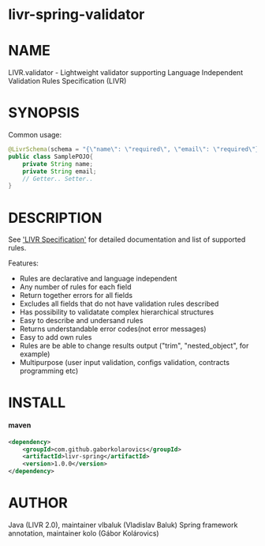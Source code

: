 # livr-spring-validator

# NAME
LIVR.validator - Lightweight validator supporting Language Independent Validation Rules Specification (LIVR)

# SYNOPSIS
Common usage:

```java
@LivrSchema(schema = "{\"name\": \"required\", \"email\": \"required\"}")
public class SamplePOJO{
    private String name;
    private String email;
    // Getter.. Setter..
}
```

# DESCRIPTION
See ['LIVR Specification'](http://livr-spec.org) for detailed documentation and list of supported rules.

Features:

 * Rules are declarative and language independent
 * Any number of rules for each field
 * Return together errors for all fields
 * Excludes all fields that do not have validation rules described
 * Has possibility to validatate complex hierarchical structures
 * Easy to describe and undersand rules
 * Returns understandable error codes(not error messages)
 * Easy to add own rules
 * Rules are be able to change results output ("trim", "nested\_object", for example)
 * Multipurpose (user input validation, configs validation, contracts programming etc)

# INSTALL

#### maven
```xml
<dependency>
	<groupId>com.github.gaborkolarovics</groupId>
	<artifactId>livr-spring</artifactId>
	<version>1.0.0</version>
</dependency>
```

# AUTHOR

Java (LIVR 2.0), maintainer vlbaluk (Vladislav Baluk)
Spring framework annotation, maintainer kolo (Gábor Kolárovics)